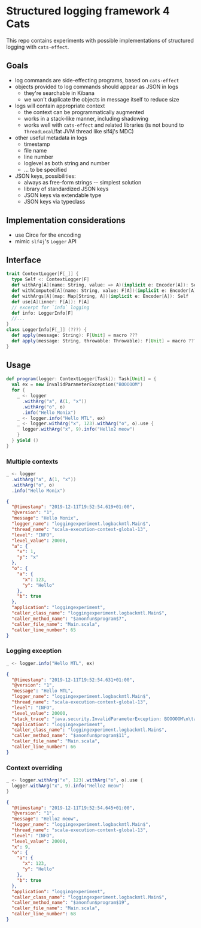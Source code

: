 # Structured logging framework 4 Cats

This repo contains experiments with possible implementations of structured logging with `cats-effect`.

## Goals

 * log commands are side-effecting programs, based on `cats-effect`
 * objects provided to log commands should appear as JSON in logs
   * they're searchable in Kibana
   * we won't duplicate the objects in message itself to reduce size
 * logs will contain appropriate context
   * the context can be programmatically augmented
   * works in a stack-like manner, including shadowing
   * works well with `cats-effect` and related libraries (is not bound to `ThreadLocal`/fat JVM thread like slf4j's MDC)
 * other useful metadata in logs
   * timestamp
   * file name
   * line number
   * loglevel as both string and number
   * ... to be specified
 * JSON keys, possibilities:
    * always as free-form strings -- simplest solution
    * library of standardized JSON keys
    * JSON keys via extendable type
    * JSON keys via typeclass

## Implementation considerations

 * use Circe for the encoding
 * mimic `slf4j`'s `Logger` API

## Interface

```scala
trait ContextLogger[F[_]] {
  type Self <: ContextLogger[F]
  def withArg[A](name: String, value: => A)(implicit e: Encoder[A]): Self
  def withComputed[A](name: String, value: F[A])(implicit e: Encoder[A]): Self
  def withArgs[A](map: Map[String, A])(implicit e: Encoder[A]): Self
  def use[A](inner: F[A]): F[A]
  // excerpt for `info` logging
  def info: LoggerInfo[F]
  //...
}
class LoggerInfo[F[_]] (???) {
  def apply(message: String): F[Unit] = macro ???
  def apply(message: String, throwable: Throwable): F[Unit] = macro ???
}
```

## Usage

```scala
def program(logger: ContextLogger[Task]): Task[Unit] = {
  val ex = new InvalidParameterException("BOOOOOM")
  for {
    _ <- logger
      .withArg("a", A(1, "x"))
      .withArg("o", o)
      .info("Hello Monix")
    _ <- logger.info("Hello MTL", ex)
    _ <- logger.withArg("x", 123).withArg("o", o).use {
      logger.withArg("x", 9).info("Hello2 meow")
    }
  } yield ()
}
```

### Multiple contexts
```scala
_ <- logger
  .withArg("a", A(1, "x"))
  .withArg("o", o)
  .info("Hello Monix")
```
```json
{
  "@timestamp": "2019-12-11T19:52:54.619+01:00",
  "@version": "1",
  "message": "Hello Monix",
  "logger_name": "loggingexperiment.logbackmtl.Main$",
  "thread_name": "scala-execution-context-global-13",
  "level": "INFO",
  "level_value": 20000,
  "a": {
    "x": 1,
    "y": "x"
  },
  "o": {
    "a": {
      "x": 123,
      "y": "Hello"
    },
    "b": true
  },
  "application": "loggingexperiment",
  "caller_class_name": "loggingexperiment.logbackmtl.Main$",
  "caller_method_name": "$anonfun$program$7",
  "caller_file_name": "Main.scala",
  "caller_line_number": 65
}
```

### Logging exception
```scala
_ <- logger.info("Hello MTL", ex)
```
```json
{
  "@timestamp": "2019-12-11T19:52:54.631+01:00",
  "@version": "1",
  "message": "Hello MTL",
  "logger_name": "loggingexperiment.logbackmtl.Main$",
  "thread_name": "scala-execution-context-global-13",
  "level": "INFO",
  "level_value": 20000,
  "stack_trace": "java.security.InvalidParameterException: BOOOOOM\n\tat loggingexperiment.logbackmtl.Main$.program(Main.scala:60)\n...",
  "application": "loggingexperiment",
  "caller_class_name": "loggingexperiment.logbackmtl.Main$",
  "caller_method_name": "$anonfun$program$11",
  "caller_file_name": "Main.scala",
  "caller_line_number": 66
}
```

### Context overriding
```scala
_ <- logger.withArg("x", 123).withArg("o", o).use {
  logger.withArg("x", 9).info("Hello2 meow")
}
```
```json
{
  "@timestamp": "2019-12-11T19:52:54.645+01:00",
  "@version": "1",
  "message": "Hello2 meow",
  "logger_name": "loggingexperiment.logbackmtl.Main$",
  "thread_name": "scala-execution-context-global-13",
  "level": "INFO",
  "level_value": 20000,
  "x": 9,
  "o": {
    "a": {
      "x": 123,
      "y": "Hello"
    },
    "b": true
  },
  "application": "loggingexperiment",
  "caller_class_name": "loggingexperiment.logbackmtl.Main$",
  "caller_method_name": "$anonfun$program$19",
  "caller_file_name": "Main.scala",
  "caller_line_number": 68
}
```
